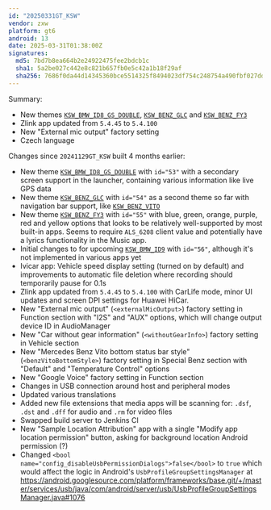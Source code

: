 ```yaml
---
id: "20250331GT_KSW"
vendor: zxw
platform: gt6
android: 13
date: 2025-03-31T01:38:00Z
signatures:
  md5: 7bd7b8ea664b2e24922475fee2bdcb1c
  sha1: 5a2be027c442e8c821b657fb0e5c42a1b18f29af
  sha256: 7686f0da44d14345360bce5514325f8494023df754c248754a490fbf027dd4c9
---
```

Summary:
- New themes [`KSW_BMW_ID8_GS_DOUBLE`](/headunits/themes/zxw/53-ksw_bmw_id8_gs_double), [`KSW_BENZ_GLC`](/headunits/themes/zxw/54-ksw_benz_glc) and [`KSW_BENZ_FY3`](/headunits/themes/zxw/55-ksw_benz_fy3)
- Zlink app updated from `5.4.45` to `5.4.100`
- New "External mic output" factory setting
- Czech language

Changes since `20241129GT_KSW` built 4 months earlier:
- New theme [`KSW_BMW_ID8_GS_DOUBLE`](/headunits/themes/zxw/53-ksw_bmw_id8_gs_double) with `id="53"` with a secondary screen support in the launcher, containing various information like live GPS data
- New theme [`KSW_BENZ_GLC`](/headunits/themes/zxw/54-ksw_benz_glc) with `id="54"` as a second theme so far with navigation bar support, like [`KSW_BENZ_VITO`](/headunits/themes/zxw/52-ksw_benz_vito)
- New theme [`KSW_BENZ_FY3`](/headunits/themes/zxw/55-ksw_benz_fy3) with `id="55"` with blue, green, orange, purple, red and yellow options that looks to be relatively well-supported by most built-in apps. Seems to require `ALS_6208` client value and potentially have a lyrics functionality in the Music app.
- Initial changes to for upcoming [`KSW_BMW_ID9`](/headunits/themes/zxw/56-ksw_bmw_id9) with `id="56"`, although it's not implemented in various apps yet
- Ivicar app: Vehicle speed display setting (turned on by default) and improvements to automatic file deletion where recording should temporarily pause for 0.1s
- Zlink app updated from `5.4.45` to `5.4.100` with CarLife mode, minor UI updates and screen DPI settings for Huawei HiCar.
- New "External mic output" (`<externalMicOutput>`) factory setting in Function section with "I2S" and "AUX" options, which will change output device ID in AudioManager
- New "Car without gear information" (`<withoutGearInfo>`) factory setting in Vehicle section
- New "Mercedes Benz Vito bottom status bar style" (`<benzVitoBottomStyle>`) factory setting in Special Benz section with "Default" and "Temperature Control" options
- New "Google Voice" factory setting in Function section
- Changes in USB connection around host and peripheral modes
- Updated various translations
- Added new file extensions that media apps will be scanning for: `.dsf`, `.dst` and `.dff` for audio and `.rm` for video files
- Swapped build server to Jenkins CI
- New "Sample Location Attribution" app with a single "Modify app location permission" button, asking for background location Android permission (?)
- Changed `<bool name="config_disableUsbPermissionDialogs">false</bool>` to `true` which would affect the logic in Android's `UsbProfileGroupSettingsManager` at https://android.googlesource.com/platform/frameworks/base.git/+/master/services/usb/java/com/android/server/usb/UsbProfileGroupSettingsManager.java#1076
